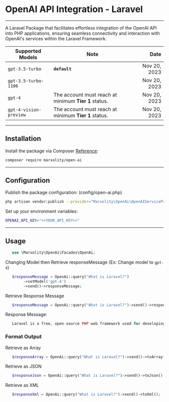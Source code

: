 # OpenAI API Integration - Laravel
***
A Laravel Package that facilitates effortless integration of the OpenAI API into PHP applications, ensuring seamless connectivity and interaction with OpenAI's services within the Laravel Framework.

| Supported Models| Note | Date|
| ------------- | ------------- |-----:|
|`gpt-3.5-turbo`|**`default`**| Nov 20, 2023|
| `gpt-3.5-turbo-1106`| | Nov 20, 2023|
| `gpt-4` | The account must reach at minimum **Tier 1** status. |  Nov 20, 2023|
| `gpt-4-vision-preview` | The account must reach at minimum **Tier 1** status. |  Nov 20, 2023|

---
## Installation
Install the package via Composer [Reference](https://packagist.org/packages/marxolity/open-ai):
```bash
composer require marxolity/open-ai
```
---
## Configuration
Publish the package configuration: (config/open-ai.php)
```bash
php artisan vendor:publish --provider="Marxolity\OpenAi\OpenAIServiceProvider" --tag="config"
```
Set up your environment variables:
```bash
OPENAI_API_KEY="<<YOUR_API_KEY>>"
```
---
## Usage
```php
   use \Marxolity\OpenAi\Facades\OpenAi;
```
Changing Model then Retrieve responseMessage (Ex: Change model to `gpt-4`)
```php
   $responseMessage = OpenAi::query("What is Laravel?")
        ->setModel('gpt-4')
        ->send()->responseMessage;
```

Retrieve Response Message
```php
   $responseMessage = OpenAi::query("What is Laravel?")->send()->responseMessage;
```
Response Message:
```php
   Laravel is a free, open-source PHP web framework used for developing web applications. It fol...
```
### Format Output
Retrieve as Array
```php
   $responseArray = OpenAi::query("What is Laravel?")->send()->toArray();
```
Retrieve as JSON
```php
   $responseJson = OpenAi::query("What is Laravel?")->send()->toJson();
```
Retrieve as XML
```php
   $responseXml = OpenAi::query("What is Laravel?")->send()->toXml();
```